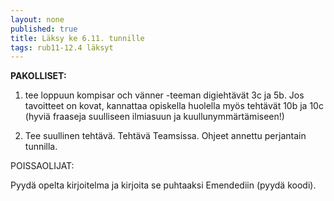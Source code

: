 ```yaml
---
layout: none
published: true
title: Läksy ke 6.11. tunnille
tags: rub11-12.4 läksyt
---
```

**PAKOLLISET:**

1. tee loppuun kompisar och vänner -teeman digiehtävät 3c ja 5b. Jos tavoitteet on kovat, kannattaa opiskella huolella myös tehtävät 10b ja 10c (hyviä fraaseja suulliseen ilmiasuun ja kuullunymmärtämiseen!)

2. Tee suullinen tehtävä. Tehtävä Teamsissa. Ohjeet annettu perjantain tunnilla.

POISSAOLIJAT:

Pyydä opelta kirjoitelma ja kirjoita se puhtaaksi Emendediin (pyydä koodi).


